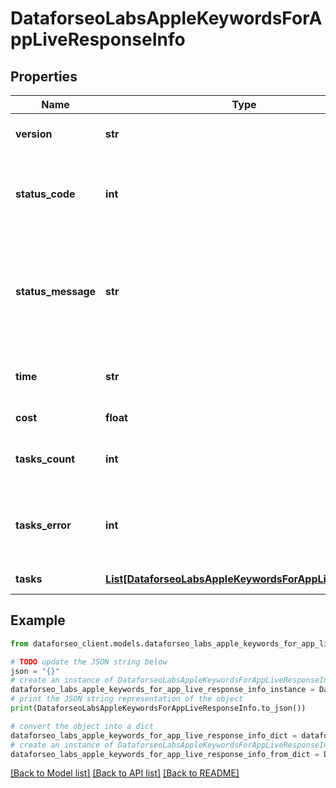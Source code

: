 # DataforseoLabsAppleKeywordsForAppLiveResponseInfo


## Properties

Name | Type | Description | Notes
------------ | ------------- | ------------- | -------------
**version** | **str** | the current version of the API | [optional] 
**status_code** | **int** | general status code you can find the full list of the response codes here | [optional] 
**status_message** | **str** | general informational message you can find the full list of general informational messages here | [optional] 
**time** | **str** | total execution time, seconds | [optional] 
**cost** | **float** | total tasks cost, USD | [optional] 
**tasks_count** | **int** | the number of tasks in the tasks array | [optional] 
**tasks_error** | **int** | the number of tasks in the tasks array returned with an error | [optional] 
**tasks** | [**List[DataforseoLabsAppleKeywordsForAppLiveTaskInfo]**](DataforseoLabsAppleKeywordsForAppLiveTaskInfo.md) | array of tasks | [optional] 

## Example

```python
from dataforseo_client.models.dataforseo_labs_apple_keywords_for_app_live_response_info import DataforseoLabsAppleKeywordsForAppLiveResponseInfo

# TODO update the JSON string below
json = "{}"
# create an instance of DataforseoLabsAppleKeywordsForAppLiveResponseInfo from a JSON string
dataforseo_labs_apple_keywords_for_app_live_response_info_instance = DataforseoLabsAppleKeywordsForAppLiveResponseInfo.from_json(json)
# print the JSON string representation of the object
print(DataforseoLabsAppleKeywordsForAppLiveResponseInfo.to_json())

# convert the object into a dict
dataforseo_labs_apple_keywords_for_app_live_response_info_dict = dataforseo_labs_apple_keywords_for_app_live_response_info_instance.to_dict()
# create an instance of DataforseoLabsAppleKeywordsForAppLiveResponseInfo from a dict
dataforseo_labs_apple_keywords_for_app_live_response_info_from_dict = DataforseoLabsAppleKeywordsForAppLiveResponseInfo.from_dict(dataforseo_labs_apple_keywords_for_app_live_response_info_dict)
```
[[Back to Model list]](../README.md#documentation-for-models) [[Back to API list]](../README.md#documentation-for-api-endpoints) [[Back to README]](../README.md)


